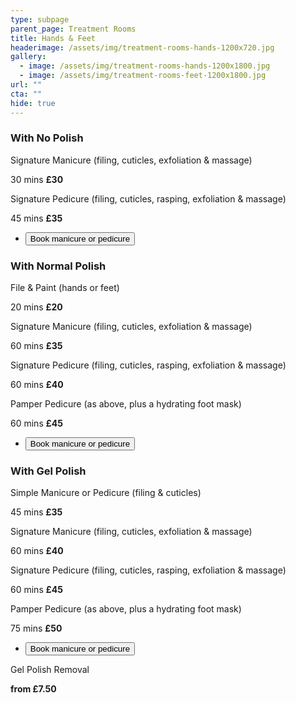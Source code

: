 ```yaml
---
type: subpage
parent_page: Treatment Rooms
title: Hands & Feet
headerimage: /assets/img/treatment-rooms-hands-1200x720.jpg
gallery:
  - image: /assets/img/treatment-rooms-hands-1200x1800.jpg
  - image: /assets/img/treatment-rooms-feet-1200x1800.jpg
url: ""
cta: ""
hide: true
---
```

### With No Polish

Signature Manicure (filing, cuticles, exfoliation & massage)

30 mins **£30**

Signature Pedicure (filing, cuticles, rasping, exfoliation & massage)

45 mins **£35**

* <a href="https://www.fresha.com/a/treatment-rooms-hastings-the-old-rectory-harold-road-uk-cro1x5rw?pId=86052"><button>Book manicure or pedicure</button></a>

### With Normal Polish

File & Paint (hands or feet)

20 mins **£20**

Signature Manicure (filing, cuticles, exfoliation & massage)

60 mins **£35**

Signature Pedicure (filing, cuticles, rasping, exfoliation & massage)

60 mins **£40**

Pamper Pedicure (as above, plus a hydrating foot mask)

60 mins **£45**

* <a href="https://www.fresha.com/a/treatment-rooms-hastings-the-old-rectory-harold-road-uk-cro1x5rw?pId=86052"><button>Book manicure or pedicure</button></a>

### With Gel Polish

Simple Manicure or Pedicure (filing & cuticles)

45 mins **£35**

Signature Manicure (filing, cuticles, exfoliation & massage)

60 mins **£40**

Signature Pedicure (filing, cuticles, rasping, exfoliation & massage)

60 mins **£45**

Pamper Pedicure (as above, plus a hydrating foot mask)

75 mins **£50**

* <a href="https://www.fresha.com/a/treatment-rooms-hastings-the-old-rectory-harold-road-uk-cro1x5rw?pId=86052"><button>Book manicure or pedicure</button></a>

Gel Polish Removal

**from £7.50**
